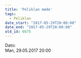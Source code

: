 ```yaml
---
title: 'Peliklan møde'
tags:
  - Peliklan
date_start: "2017-05-29T20:00:00"
date_end: "2017-05-29T20:00:00"
old_id: 6675
---
```

<div class="field field-type-datetime field-field-tidspunkt">
    <div class="field-items">
            <div class="field-item odd">
                      <div class="field-label-inline-first">
              Dato:&nbsp;</div>
                    Man, 29.05.2017 20:00        </div>
        </div>
</div>